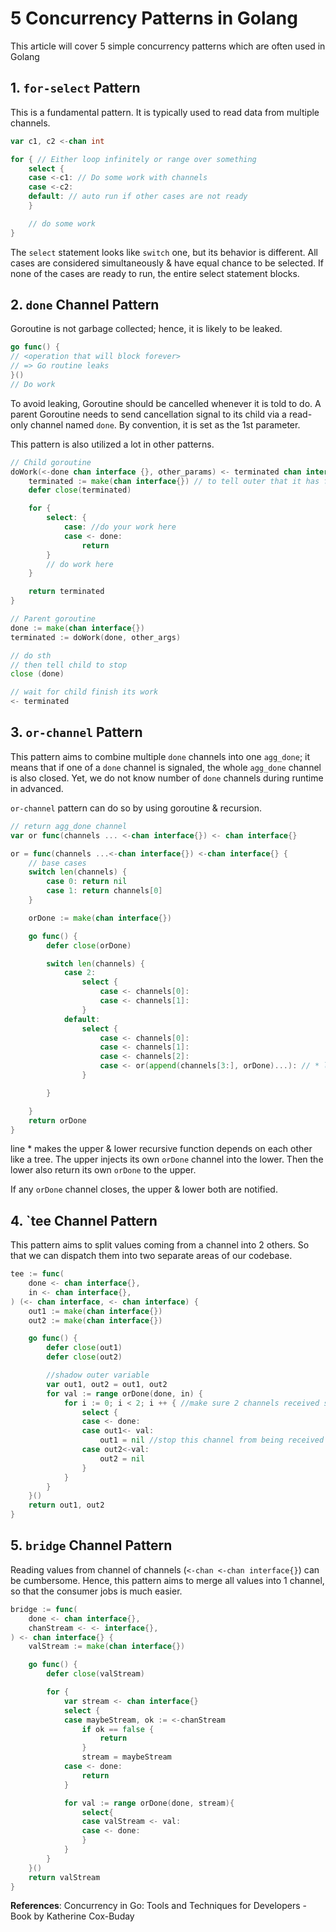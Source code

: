 # 5 Concurrency Patterns in Golang

This article will cover 5 simple concurrency patterns which are often used in Golang

## 1. `for-select` Pattern

This is a fundamental pattern. It is typically used to read data from multiple channels.

```go
var c1, c2 <-chan int

for { // Either loop infinitely or range over something
    select {
    case <-c1: // Do some work with channels
    case <-c2:
    default: // auto run if other cases are not ready
    }

    // do some work
}
```

The `select` statement looks like `switch` one, but its behavior is different. All cases are considered simultaneously & have equal chance to be selected. If none of the cases are ready to run, the entire select statement blocks.

## 2. `done` Channel Pattern

Goroutine is not garbage collected; hence, it is likely to be leaked.

```go
go func() {
// <operation that will block forever>
// => Go routine leaks
}()
// Do work
```

To avoid leaking, Goroutine should be cancelled whenever it is told to do. A parent Goroutine needs to send cancellation signal to its child via a read-only channel named `done`. By convention, it is set as the 1st parameter.

This pattern is also utilized a lot in other patterns.

```go
// Child goroutine
doWork(<-done chan interface {}, other_params) <- terminated chan interface{} {
    terminated := make(chan interface{}) // to tell outer that it has finished
    defer close(terminated)

    for {
        select: {
            case: //do your work here
            case <- done:
                return
        }
        // do work here
    }

    return terminated
}

// Parent goroutine
done := make(chan interface{})
terminated := doWork(done, other_args)

// do sth
// then tell child to stop
close (done)

// wait for child finish its work
<- terminated
```

## 3. `or-channel` Pattern

This pattern aims to combine multiple `done` channels into one `agg_done`; it means that if one of a `done` channel is signaled, the whole `agg_done` channel is also closed. Yet, we do not know number of `done` channels during runtime in advanced.

`or-channel` pattern can do so by using goroutine & recursion.

```go
// return agg_done channel
var or func(channels ... <-chan interface{}) <- chan interface{}

or = func(channels ...<-chan interface{}) <-chan interface{} {
    // base cases
    switch len(channels) {
        case 0: return nil
        case 1: return channels[0]
    }

    orDone := make(chan interface{})

    go func() {
        defer close(orDone)

        switch len(channels) {
            case 2:
                select {
                    case <- channels[0]:
                    case <- channels[1]:
                }
            default:
                select {
                    case <- channels[0]:
                    case <- channels[1]:
                    case <- channels[2]:
                    case <- or(append(channels[3:], orDone)...): // * line
                }

        }

    }
    return orDone
}
```

line * makes the upper & lower recursive function depends on each other like a tree. The upper injects its own `orDone` channel into the lower. Then the lower also return its own `orDone` to the upper.

If any `orDone` channel closes, the upper & lower both are notified.

## 4. `tee Channel Pattern

This pattern aims to split values coming from a channel into 2 others. So that we can dispatch them into two separate areas of our codebase.

```go
tee := func(
    done <- chan interface{},
    in <- chan interface{},
) (<- chan interface, <- chan interface) {
    out1 := make(chan interface{})
    out2 := make(chan interface{})

    go func() {
        defer close(out1)
        defer close(out2)

        //shadow outer variable
        var out1, out2 = out1, out2
        for val := range orDone(done, in) {
            for i := 0; i < 2; i ++ { //make sure 2 channels received same value
                select {
                case <- done:
                case out1<- val:
                    out1 = nil //stop this channel from being received
                case out2<-val:
                    out2 = nil
                }
            }
        }
    }()
    return out1, out2
}
```

## 5. `bridge` Channel Pattern

Reading values from channel of channels (`<-chan <-chan interface{}`) can be cumbersome. Hence, this pattern aims to merge all values into 1 channel, so that the consumer jobs is much easier.

```go
bridge := func(
    done <- chan interface{},
    chanStream <- <- interface{},
) <- chan interface{} {
    valStream := make(chan interface{})

    go func() {
        defer close(valStream)

        for {
            var stream <- chan interface{}
            select {
            case maybeStream, ok := <-chanStream
                if ok == false {
                    return
                }
                stream = maybeStream
            case <- done:
                return
            }

            for val := range orDone(done, stream){
                select{
                case valStream <- val:
                case <- done:
                }
            }
        }
    }()
    return valStream
}
```

**References**: Concurrency in Go: Tools and Techniques for Developers - Book by Katherine Cox-Buday